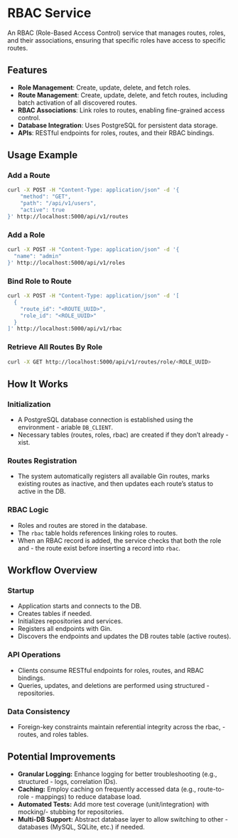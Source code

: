 # RBAC Service

An RBAC (Role-Based Access Control) service that manages routes, roles, and their associations, ensuring that specific roles have access to specific routes.

## Features
- **Role Management**: Create, update, delete, and fetch roles.
- **Route Management**: Create, update, delete, and fetch routes, including batch activation of all discovered routes.
- **RBAC Associations**: Link roles to routes, enabling fine-grained access control.
- **Database Integration**: Uses PostgreSQL for persistent data storage.
- **APIs**: RESTful endpoints for roles, routes, and their RBAC bindings.

## Usage Example

### Add a Route

```bash
curl -X POST -H "Content-Type: application/json" -d '{
    "method": "GET",
    "path": "/api/v1/users",
    "active": true
}' http://localhost:5000/api/v1/routes
```

### Add a Role

```bash
curl -X POST -H "Content-Type: application/json" -d '{
  "name": "admin"
}' http://localhost:5000/api/v1/roles
```

### Bind Role to Route

```bash
curl -X POST -H "Content-Type: application/json" -d '[
  {
    "route_id": "<ROUTE_UUID>",
    "role_id": "<ROLE_UUID>"
  }
]' http://localhost:5000/api/v1/rbac
```

### Retrieve All Routes By Role

```bash
curl -X GET http://localhost:5000/api/v1/routes/role/<ROLE_UUID>
```

## How It Works

### Initialization
- A PostgreSQL database connection is established using the environment - ariable `DB_CLIENT`.
- Necessary tables (routes, roles, rbac) are created if they don’t already - xist.

### Routes Registration
- The system automatically registers all available Gin routes, marks existing routes as inactive, and then updates each route’s status to active in the DB.
    
### RBAC Logic
- Roles and routes are stored in the database.
- The `rbac` table holds references linking roles to routes.
- When an RBAC record is added, the service checks that both the role and - the route exist before inserting a record into `rbac`.

## Workflow Overview

### Startup
- Application starts and connects to the DB.
- Creates tables if needed.
- Initializes repositories and services.
- Registers all endpoints with Gin.
- Discovers the endpoints and updates the DB routes table (active routes).

### API Operations
- Clients consume RESTful endpoints for roles, routes, and RBAC bindings.
- Queries, updates, and deletions are performed using structured - repositories.

### Data Consistency
- Foreign-key constraints maintain referential integrity across the rbac, - routes, and roles tables.

## Potential Improvements

- **Granular Logging:** Enhance logging for better troubleshooting (e.g., structured - logs, correlation IDs).
- **Caching:** Employ caching on frequently accessed data (e.g., route-to-role - mappings) to reduce database load.
- **Automated Tests:** Add more test coverage (unit/integration) with mocking/- stubbing for repositories.
- **Multi-DB Support:** Abstract database layer to allow switching to other - databases (MySQL, SQLite, etc.) if needed.
